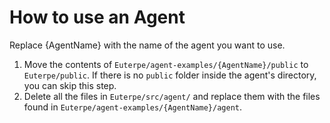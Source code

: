 # How to use an Agent

Replace {AgentName} with the name of the agent you want to use.

1. Move the contents of `Euterpe/agent-examples/{AgentName}/public` to `Euterpe/public`. If there is no `public` folder inside the agent's directory, you can skip this step.
2. Delete all the files in `Euterpe/src/agent/` and replace them with the files found in `Euterpe/agent-examples/{AgentName}/agent`.